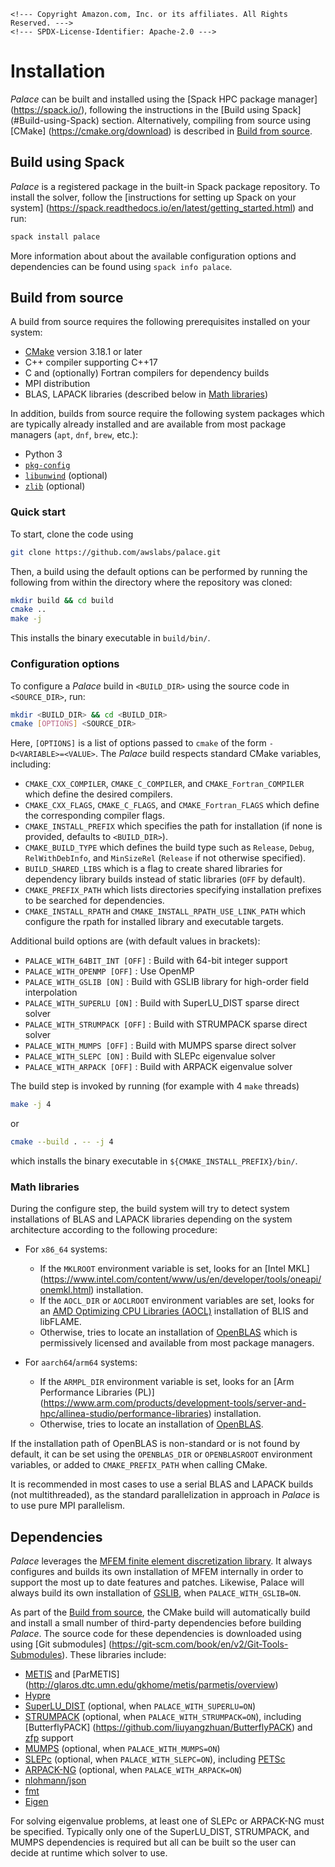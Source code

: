 ```@raw html
<!--- Copyright Amazon.com, Inc. or its affiliates. All Rights Reserved. --->
<!--- SPDX-License-Identifier: Apache-2.0 --->
```

# Installation

*Palace* can be built and installed using the [Spack HPC package manager]
(https://spack.io/), following the instructions in the [Build using Spack]
(#Build-using-Spack) section. Alternatively, compiling from source using [CMake]
(https://cmake.org/download) is described in [Build from source](#Build-from-source).

## Build using Spack

*Palace* is a registered package in the built-in Spack package repository. To install the
solver, follow the [instructions for setting up Spack on your system]
(https://spack.readthedocs.io/en/latest/getting_started.html) and run:

```bash
spack install palace
```

More information about about the available configuration options and dependencies can be
found using `spack info palace`.

## Build from source

A build from source requires the following prerequisites installed on your system:

  - [CMake](https://cmake.org/download) version 3.18.1 or later
  - C++ compiler supporting C++17
  - C and (optionally) Fortran compilers for dependency builds
  - MPI distribution
  - BLAS, LAPACK libraries (described below in [Math libraries](#Math-libraries))

In addition, builds from source require the following system packages which are typically
already installed and are available from most package managers (`apt`, `dnf`, `brew`, etc.):

  - Python 3
  - [`pkg-config`](https://www.freedesktop.org/wiki/Software/pkg-config/)
  - [`libunwind`](https://www.nongnu.org/libunwind/) (optional)
  - [`zlib`](https://zlib.net/) (optional)

### Quick start

To start, clone the code using

```bash
git clone https://github.com/awslabs/palace.git
```

Then, a build using the default options can be performed by running the following from
within the directory where the repository was cloned:

```bash
mkdir build && cd build
cmake ..
make -j
```

This installs the binary executable in `build/bin/`.

### Configuration options

To configure a *Palace* build in `<BUILD_DIR>` using the source code in `<SOURCE_DIR>`,
run:

```bash
mkdir <BUILD_DIR> && cd <BUILD_DIR>
cmake [OPTIONS] <SOURCE_DIR>
```

Here, `[OPTIONS]` is a list of options passed to `cmake` of the form `-D<VARIABLE>=<VALUE>`.
The *Palace* build respects standard CMake variables, including:

  - `CMAKE_CXX_COMPILER`, `CMAKE_C_COMPILER`, and `CMAKE_Fortran_COMPILER` which define the
    desired compilers.
  - `CMAKE_CXX_FLAGS`, `CMAKE_C_FLAGS`, and `CMAKE_Fortran_FLAGS` which define the
    corresponding compiler flags.
  - `CMAKE_INSTALL_PREFIX` which specifies the path for installation (if none is provided,
    defaults to `<BUILD_DIR>`).
  - `CMAKE_BUILD_TYPE` which defines the build type such as `Release`, `Debug`,
    `RelWithDebInfo`, and `MinSizeRel` (`Release` if not otherwise specified).
  - `BUILD_SHARED_LIBS` which is a flag to create shared libraries for dependency library
    builds instead of static libraries (`OFF` by default).
  - `CMAKE_PREFIX_PATH` which lists directories specifying installation prefixes to be
    searched for dependencies.
  - `CMAKE_INSTALL_RPATH` and `CMAKE_INSTALL_RPATH_USE_LINK_PATH` which configure the rpath
    for installed library and executable targets.

Additional build options are (with default values in brackets):

  - `PALACE_WITH_64BIT_INT [OFF]` :  Build with 64-bit integer support
  - `PALACE_WITH_OPENMP [OFF]` :  Use OpenMP
  - `PALACE_WITH_GSLIB [ON]` :  Build with GSLIB library for high-order field interpolation
  - `PALACE_WITH_SUPERLU [ON]` :  Build with SuperLU_DIST sparse direct solver
  - `PALACE_WITH_STRUMPACK [OFF]` :  Build with STRUMPACK sparse direct solver
  - `PALACE_WITH_MUMPS [OFF]` :  Build with MUMPS sparse direct solver
  - `PALACE_WITH_SLEPC [ON]` :  Build with SLEPc eigenvalue solver
  - `PALACE_WITH_ARPACK [OFF]` :  Build with ARPACK eigenvalue solver

The build step is invoked by running (for example with 4 `make` threads)

```bash
make -j 4
```

or

```bash
cmake --build . -- -j 4
```

which installs the binary executable in `${CMAKE_INSTALL_PREFIX}/bin/`.

### Math libraries

During the configure step, the build system will try to detect system installations of BLAS
and LAPACK libraries depending on the system architecture according to the following
procedure:

  - For `x86_64` systems:
    
      + If the `MKLROOT` environment variable is set, looks for an [Intel MKL]
        (https://www.intel.com/content/www/us/en/developer/tools/oneapi/onemkl.html)
        installation.
      + If the `AOCL_DIR` or `AOCLROOT` environment variables are set, looks for an
        [AMD Optimizing CPU Libraries (AOCL)](https://developer.amd.com/amd-aocl)
        installation of BLIS and libFLAME.
      + Otherwise, tries to locate an installation of [OpenBLAS](https://www.openblas.net/)
        which is permissively licensed and available from most package managers.

  - For `aarch64`/`arm64` systems:
    
      + If the `ARMPL_DIR` environment variable is set, looks for an
        [Arm Performance Libraries (PL)]
        (https://www.arm.com/products/development-tools/server-and-hpc/allinea-studio/performance-libraries)
        installation.
      + Otherwise, tries to locate an installation of [OpenBLAS](https://www.openblas.net/).

If the installation path of OpenBLAS is non-standard or is not found by default, it can be
set using the `OPENBLAS_DIR` or `OPENBLASROOT` environment variables, or added to
`CMAKE_PREFIX_PATH` when calling CMake.

It is recommended in most cases to use a serial BLAS and LAPACK builds (not multithreaded),
as the standard parallelization in approach in *Palace* is to use pure MPI parallelism.

## Dependencies

*Palace* leverages the [MFEM finite element discretization library](http://mfem.org). It
always configures and builds its own installation of MFEM internally in order to support
the most up to date features and patches. Likewise, Palace will always build its own
installation of [GSLIB](https://github.com/Nek5000/gslib), when `PALACE_WITH_GSLIB=ON`.

As part of the [Build from source](#Build-from-source), the CMake build will automatically
build and install a small number of third-party dependencies before building *Palace*. The
source code for these dependencies is downloaded using using [Git submodules]
(https://git-scm.com/book/en/v2/Git-Tools-Submodules). These libraries include:

  - [METIS](http://glaros.dtc.umn.edu/gkhome/metis/metis/overview) and [ParMETIS]
    (http://glaros.dtc.umn.edu/gkhome/metis/parmetis/overview)
  - [Hypre](https://github.com/hypre-space/hypre)
  - [SuperLU_DIST](https://github.com/xiaoyeli/superlu_dist) (optional, when
    `PALACE_WITH_SUPERLU=ON`)
  - [STRUMPACK](https://portal.nersc.gov/project/sparse/strumpack) (optional, when
    `PALACE_WITH_STRUMPACK=ON`), including [ButterflyPACK]
    (https://github.com/liuyangzhuan/ButterflyPACK) and [zfp](https://github.com/LLNL/zfp)
    support
  - [MUMPS](http://mumps.enseeiht.fr/) (optional, when `PALACE_WITH_MUMPS=ON`)
  - [SLEPc](https://slepc.upv.es/) (optional, when `PALACE_WITH_SLEPC=ON`), including
    [PETSc](https://petsc.org/release/)
  - [ARPACK-NG](https://github.com/opencollab/arpack-ng) (optional, when
    `PALACE_WITH_ARPACK=ON`)
  - [nlohmann/json](https://github.com/nlohmann/json)
  - [fmt](https://fmt.dev/latest)
  - [Eigen](https://eigen.tuxfamily.org)

For solving eigenvalue problems, at least one of SLEPc or ARPACK-NG must be specified.
Typically only one of the SuperLU_DIST, STRUMPACK, and MUMPS dependencies is required but
all can be built so the user can decide at runtime which solver to use.
